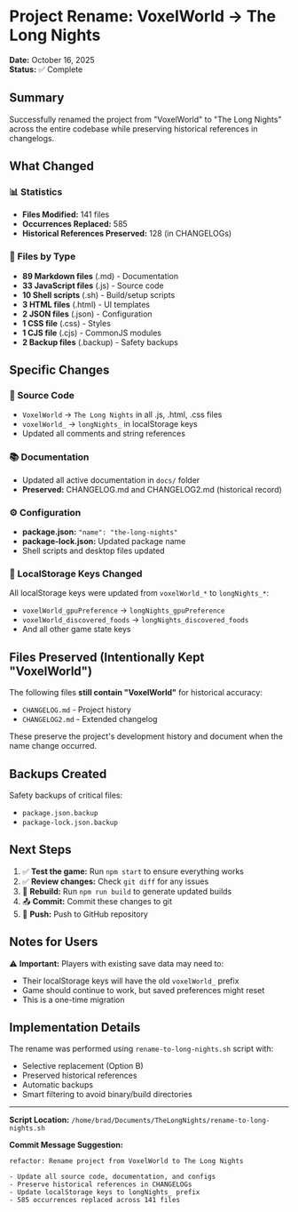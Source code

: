 # Project Rename: VoxelWorld → The Long Nights

**Date:** October 16, 2025  
**Status:** ✅ Complete

## Summary

Successfully renamed the project from "VoxelWorld" to "The Long Nights" across the entire codebase while preserving historical references in changelogs.

## What Changed

### 📊 Statistics
- **Files Modified:** 141 files
- **Occurrences Replaced:** 585
- **Historical References Preserved:** 128 (in CHANGELOGs)

### 📁 Files by Type
- **89 Markdown files** (.md) - Documentation
- **33 JavaScript files** (.js) - Source code
- **10 Shell scripts** (.sh) - Build/setup scripts
- **3 HTML files** (.html) - UI templates
- **2 JSON files** (.json) - Configuration
- **1 CSS file** (.css) - Styles
- **1 CJS file** (.cjs) - CommonJS modules
- **2 Backup files** (.backup) - Safety backups

## Specific Changes

### 🔧 Source Code
- `VoxelWorld` → `The Long Nights` in all .js, .html, .css files
- `voxelWorld_` → `longNights_` in localStorage keys
- Updated all comments and string references

### 📚 Documentation  
- Updated all active documentation in `docs/` folder
- **Preserved:** CHANGELOG.md and CHANGELOG2.md (historical record)

### ⚙️ Configuration
- **package.json:** `"name": "the-long-nights"`
- **package-lock.json:** Updated package name
- Shell scripts and desktop files updated

### 🔐 LocalStorage Keys Changed
All localStorage keys were updated from `voxelWorld_*` to `longNights_*`:
- `voxelWorld_gpuPreference` → `longNights_gpuPreference`
- `voxelWorld_discovered_foods` → `longNights_discovered_foods`
- And all other game state keys

## Files Preserved (Intentionally Kept "VoxelWorld")

The following files **still contain "VoxelWorld"** for historical accuracy:
- `CHANGELOG.md` - Project history
- `CHANGELOG2.md` - Extended changelog

These preserve the project's development history and document when the name change occurred.

## Backups Created

Safety backups of critical files:
- `package.json.backup`
- `package-lock.json.backup`

## Next Steps

1. ✅ **Test the game:** Run `npm start` to ensure everything works
2. ✅ **Review changes:** Check `git diff` for any issues
3. 🔄 **Rebuild:** Run `npm run build` to generate updated builds
4. 📤 **Commit:** Commit these changes to git
5. 🚀 **Push:** Push to GitHub repository

## Notes for Users

⚠️ **Important:** Players with existing save data may need to:
- Their localStorage keys will have the old `voxelWorld_` prefix
- Game should continue to work, but saved preferences might reset
- This is a one-time migration

## Implementation Details

The rename was performed using `rename-to-long-nights.sh` script with:
- Selective replacement (Option B)
- Preserved historical references
- Automatic backups
- Smart filtering to avoid binary/build directories

---

**Script Location:** `/home/brad/Documents/TheLongNights/rename-to-long-nights.sh`

**Commit Message Suggestion:**
```
refactor: Rename project from VoxelWorld to The Long Nights

- Update all source code, documentation, and configs
- Preserve historical references in CHANGELOGs  
- Update localStorage keys to longNights_ prefix
- 585 occurrences replaced across 141 files
```
